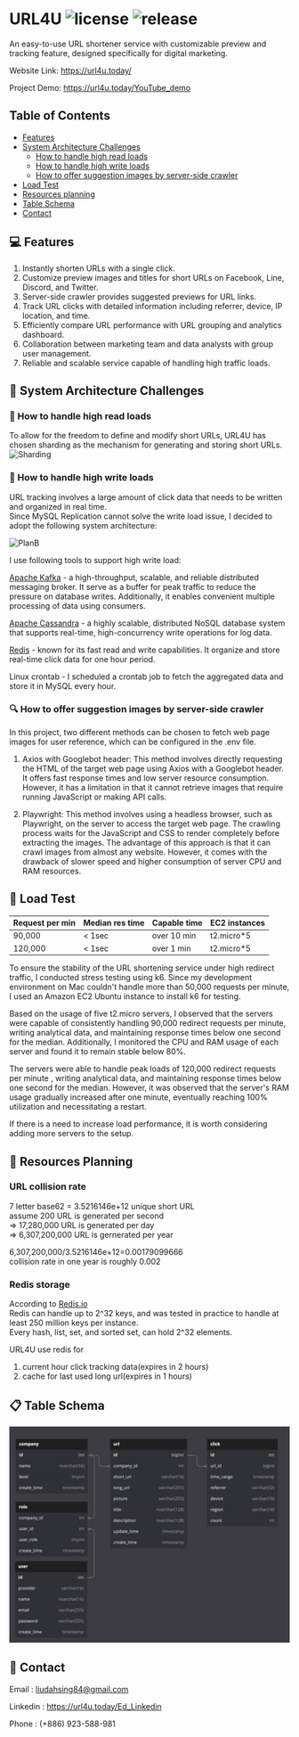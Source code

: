 # URL4U ![license](https://badgen.net/badge/license/MIT/blue)  ![release](https://badgen.net/github/release/flyingdog1310/url4u/)  

An easy-to-use URL shortener service with customizable preview and tracking feature, designed specifically for digital marketing. 

Website Link: <a href="https://url4u.today/" target="_blank">https://url4u.today/</a>

Project Demo: <a href="https://url4u.today/YouTube_demo" target="_blank">https://url4u.today/YouTube_demo</a>

## Table of Contents   
* [Features](#-features)
* [System Architecture Challenges](#-system-architecture-challenges)
  * [How to handle high read loads](#-how-to-handle-high-read-loads)
  * [How to handle high write loads](#-how-to-handle-high-write-loads)
  * [How to offer suggestion images by server-side crawler](#-how-to-offer-suggestion-images-by-serverside-crawler)
* [Load Test](#-load-test)
* [Resources planning](#-resources-planning)
* [Table Schema](#-table-schema)
* [Contact](#-contact)

## 💻 Features

1. Instantly shorten URLs with a single click.
2. Customize preview images and titles for short URLs on Facebook, Line, Discord, and Twitter.
3. Server-side crawler provides suggested previews for URL links.
4. Track URL clicks with detailed information including referrer, device, IP location, and time.
5. Efficiently compare URL performance with URL grouping and analytics dashboard.
6. Collaboration between marketing team and data analysts with group user management.
7. Reliable and scalable service capable of handling high traffic loads.  

## 💪 System Architecture Challenges

### 📖 How to handle high read loads

To allow for the freedom to define and modify short URLs, URL4U has chosen sharding as the mechanism for generating and storing short URLs.  
![Sharding](https://github.com/flyingdog1310/url4u/assets/116939147/e19ced2d-c67e-4cf0-b9ca-6e97b29f3f77)

### 📝 How to handle high write loads

URL tracking involves a large amount of click data that needs to be written and organized in real time.  
Since MySQL Replication cannot solve the write load issue, I decided to adopt the following system architecture: 

![PlanB](https://github.com/flyingdog1310/url4u/assets/116939147/84d52546-4dd2-4aa2-ba71-3eefce6376d5)

I use following tools to support high write load:  

[Apache Kafka](https://kafka.apache.org/) - a high-throughput, scalable, and reliable distributed messaging broker. It serve as a buffer for peak traffic to reduce the pressure on database writes. Additionally, it enables convenient multiple processing of data using consumers.

[Apache Cassandra](https://cassandra.apache.org/_/index.html) - a highly scalable, distributed NoSQL database system that supports real-time, high-concurrency write operations for log data.

[Redis](https://redis.io/) - known for its fast read and write capabilities. It organize and store real-time click data for one hour period.

Linux crontab - I scheduled a crontab job to fetch the aggregated data and store it in MySQL every hour. 

### 🔍 How to offer suggestion images by server-side crawler

In this project, two different methods can be chosen to fetch web page images for user reference, which can be configured in the .env file.

1. Axios with Googlebot header: This method involves directly requesting the HTML of the target web page using Axios with a Googlebot header. It offers fast response times and low server resource consumption. However, it has a limitation in that it cannot retrieve images that require running JavaScript or making API calls.

2. Playwright: This method involves using a headless browser, such as Playwright, on the server to access the target web page. The crawling process waits for the JavaScript and CSS to render completely before extracting the images. The advantage of this approach is that it can crawl images from almost any website. However, it comes with the drawback of slower speed and higher consumption of server CPU and RAM resources.  

## 🚀 Load Test
Request per min | Median res time | Capable time | EC2 instances |
----------------|-----------------|--------------|---------------|
 90,000         |    < 1sec       |  over 10 min |  t2.micro*5   |
 120,000        |    < 1sec       |  over 1 min  |  t2.micro*5   |

To ensure the stability of the URL shortening service under high redirect traffic, I conducted stress testing using k6. Since my development environment on Mac couldn't handle more than 50,000 requests per minute, I used an Amazon EC2 Ubuntu instance to install k6 for testing.

Based on the usage of five t2.micro servers, I observed that the servers were capable of consistently handling 90,000 redirect requests per minute, writing analytical data, and maintaining response times below one second for the median. Additionally, I monitored the CPU and RAM usage of each server and found it to remain stable below 80%.

The servers were able to handle peak loads of 120,000 redirect requests per minute , writing analytical data, and maintaining response times below one second for the median. However, it was observed that the server's RAM usage gradually increased after one minute, eventually reaching 100% utilization and necessitating a restart.

If there is a need to increase load performance, it is worth considering adding more servers to the setup.

## 🔑 Resources Planning

### URL collision rate  

7 letter base62 = 3.5216146e+12 unique short URL  
assume 200 URL is generated per second  
=> 17,280,000 URL is generated per day  
=> 6,307,200,000 URL is gernerated per year  

6,307,200,000/3.5216146e+12=0.00179099666  
collision rate in one year is roughly 0.002  

### Redis storage  

According to [Redis.io](https://redis.io/docs/getting-started/faq/)  
Redis can handle up to 2^32 keys, and was tested in practice to handle at least 250 million keys per instance.  
Every hash, list, set, and sorted set, can hold 2^32 elements.  

URL4U use redis for  
1. current hour click tracking data(expires in 2 hours)  
2. cache for last used long url(expires in 1 hours)  


## 📋 Table Schema

![TableSchema](/tableSchema.jpg)

## 📱 Contact

Email : liudahsing84@gmail.com  

Linkedin : https://url4u.today/Ed_Linkedin  

Phone : (+886) 923-588-981  
